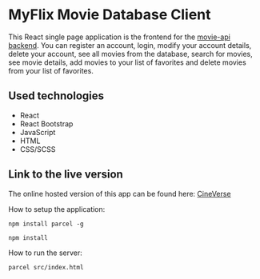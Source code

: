 # MyFlix Movie Database Client

<!-- ![Screenshot](screenshot.png) -->

This React single page application is the frontend for the [movie-api backend](https://github.com/RemanBalak/movie_api-main).
You can register an account, login, modify your account details, delete your account, see all movies from the database, search for movies, see movie details, add movies to your list of favorites and delete movies from your list of favorites.

## Used technologies

- React
- React Bootstrap
- JavaScript
- HTML
- CSS/SCSS

## Link to the live version

The online hosted version of this app can be found here: [CineVerse](https://cinevibe.netlify.app/signup)

How to setup the application:

`npm install parcel -g`

`npm install`

How to run the server:

`parcel src/index.html`
